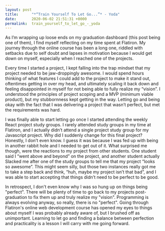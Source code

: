```yaml
---
layout: post
title:      "*“Train Yourself To Let Go...”* - Yoda"
date:       2020-06-02 21:51:31 +0000
permalink:  train_yourself_to_let_go_-_yoda
---
```



As I’m wrapping up loose ends on my graduation dashboard (this post being one of them), I find myself reflecting on my time spent at Flatiron. My journey through the online course has been a long one, riddled with setbacks due to self doubt and lapses in motivation because I would get down on myself, especially when I reached one of the projects.

Every time I started a project, I kept falling into the trap mindset that my project needed to be jaw-droppingly awesome. I would spend hours thinking of what features I could add to the project to make it stand out, oftentimes getting in over my head, and ultimately scaling it back down and feeling disappointed in myself for not being able to fully realize my “vision”. I understood the principles of project scoping and a MVP (minimum viable product), but my stubbornness kept getting in the way. Letting go and being okay with the fact that I was delivering a project that wasn’t perfect, but met the requirements was hard.

I was finally able to start letting go once I started attending the weekly React project study groups. I rarely attended study groups in my time at Flatiron, and I actually didn’t attend a single project study group for my Javascript project. Why did I suddenly change for this final project? Honestly, I don’t even know. I guess it was because I was fed up with being in another rabbit hole and I needed to get out of it. What surprised me though, were the reactions to my project from other students. One student said I “went above and beyond” on the project, and another student actually Slacked me after one of the study groups to tell me that my project “looks so awesome”. This might seem silly, but those two instances really got me to take a step back and think, “huh, maybe my project isn’t that bad”, and I was able to start accepting that things didn’t need to be perfect to be good.

In retrospect, I don't even know why I was so hung up on things being "perfect". There will be plenty of time to go back to my projects post-graduation to fix them up and truly realize my "vision". Programming is always evolving anyway, so really, there is no "perfect". Going through Flatiron's online web development course has opened my eyes to things about myself I was probably already aware of, but I brushed off as unimportant. Learning to let go and finding a balance between perfection and practicality is a lesson I will carry with me going forward.

